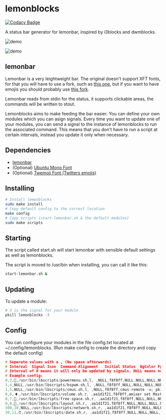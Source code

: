 # lemonblocks

[![Codacy Badge](https://api.codacy.com/project/badge/Grade/eabecb6ab1b44d9583eb3371fdbe8587)](https://app.codacy.com/manual/b3nj4m1n/lemonblocks?utm_source=github.com&utm_medium=referral&utm_content=b3nj5m1n/lemonblocks&utm_campaign=Badge_Grade_Dashboard)

A status bar generator for lemonbar, inspired by i3blocks and dwmblocks.

![demo](https://i.imgur.com/NkMaIH8.png)

![demo](https://i.imgur.com/5tAUizO.png)

## lemonbar
Lemonbar is a very leightweight bar. The original doesn't support XFT fonts, for that you will have to use a fork, such as [this one](https://aur.archlinux.org/packages/lemonbar-xft-git/), but if you want to have emojis you should probably use [this fork](https://github.com/freundTech/bar).

Lemonbar reads from stdin for the status, it supports clickable areas, the commands will be written to stout.

Lemonblocks aims to make feeding the bar easier. You can define your own modules which you can asign signals. Every time you want to update one of your modules, you can send a signal to the instance of lemonblocks to run the associated command. This means that you don't have to run a script at certain intervals, instead you update it only when necessary.

## Dependencies

*   [lemonbar](https://github.com/freundTech/bar)
*   (Optional) [Ubuntu Mono Font](https://aur.archlinux.org/packages/nerd-fonts-ubuntu-mono/)
*   (Optional) [Twemoji Font (Twitters emojis)](https://aur.archlinux.org/packages/ttf-twemoji/)

## Installing
```bash
# Install lemonblocks
sudo make install
# Copy default config to the correct location
make config
# Copy scripts (start-lemonbar.sh & the default modules)
sudo make scripts
```
## Starting

The script called start.sh will start lemonbar with sensible default settings as well as lemonblocks.

The script is moved to /usr/bin when installing, you can call it like this:
```bash
start-lemonbar.sh &
```

## Updating

To update a module:
```bash
# 3 is the signal for your module
pkill lemonblocks -3
```

## Config
You can configure your modules in the file config.txt located at ~/.config/lemonblocks. (Run make config to create the directory and copy the default config)
```c
# Seperate values with a , (No space afterwards)
# Interval  Signal Icon  Command Alignment   Initial Status  BgColor FgColor LeftClick   MiddleClick RightClick  ScrollUp    ScrollDown Prefix Suffix
# Interval of 0 means it will only be updated by signals. NULL means nothing or default value for icons, colors and mouse events
# Example config:
0,3,🍍,/usr/bin/lbscripts/powermenu.sh,l, ,NULL,f8f8ff,NULL,NULL,NULL,NULL,NULL,[,]
1,4,NULL,/usr/bin/lbscripts/bspwm.sh,l, ,NULL,f8f8ff,NULL,NULL,NULL,NULL,NULL,[,]
1,5,NULL,/usr/bin/lbscripts/cmus.sh,l, ,NULL,f8f8ff,cmus-remote -u; pkill lemonblocks -5,NULL,NULL,cmus-remote -v +1%,cmus-remote -v -1%,[,]
0,6,🔈,/usr/bin/lbscripts/volume.sh,r, ,aa1d1f21,f8f8ff,amixer set Master toggle; pkill lemonblocks -6,NULL,NULL,amixer -q sset Master 1%+; pkill lemonblocks -6,amixer -q sset Master 1%-; pkill lemonblocks -6,[,]
0,7,📁,/usr/bin/lbscripts/free-space.sh,r, ,aa1d1f21,f8f8ff,NULL,NULL,NULL,NULL,NULL,[,]
0,8,🐒,/usr/bin/lbscripts/layout.sh,r, ,aa1d1f21,f8f8ff,NULL,NULL,NULL,NULL,NULL,[,]
300,10,NULL,/usr/bin/lbscripts/network.sh,r, ,aa1d1f21,f8f8ff,NULL,NULL,NULL,NULL,NULL,[,]
30,11,⏰,/usr/bin/lbscripts/date.sh,r, ,aa1d1f21,f8f8ff,NULL,NULL,NULL,NULL,NULL,[,]
```
